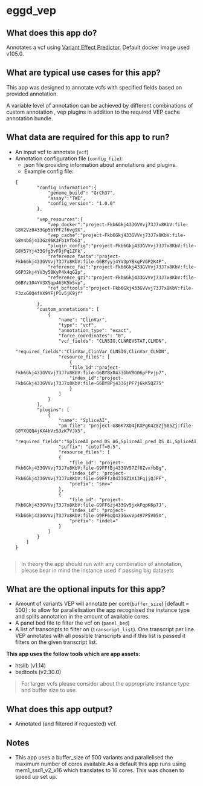 # eggd_vep

## What does this app do?

Annotates a vcf using [Variant Effect Predictor](https://github.com/Ensembl/ensembl-vep). Default docker image used v105.0.

## What are typical use cases for this app?
This app was designed to annotate vcfs with specified fields based on provided annotation.

A variable level of annotation can be achieved by different combinations of custom annotation , vep plugins in addition to the required VEP cache annotation bundle.

## What data are required for this app to run?
- An input vcf to annotate (`vcf`)
- Annotation configuration file (`config_file`):
    - json file providing information about annotations and plugins.
    - Example config file:
  	```
    {
            "config_information":{
                "genome_build": "GrCh37",
                "assay":"TWE",
                "config_version": "1.0.0"
            },

            "vep_resources":{
                "vep_docker":"project-Fkb6Gkj433GVVvj73J7x8KbV:file-G8V2Vz0433Gp5bYPF2f6vg9X",
                "vep_cache":"project-Fkb6Gkj433GVVvj73J7x8KbV:file-G8V4bGj433Gz96K3Fb1VfbG3",
                "plugin_config":"project-Fkb6Gkj433GVVvj73J7x8KbV:file-G8V57Yj433Gfg3vF9jPq1ZFk",
                "reference_fasta":"project-Fkb6Gkj433GVVvj73J7x8KbV:file-G6BYyyj4YV3pYBkgFVGP2K4P",
                "reference_fai":"project-Fkb6Gkj433GVVvj73J7x8KbV:file-G6P32kj4YV3y58KyP4k4qG2p",
                "reference_gzi":"project-Fkb6Gkj433GVVvj73J7x8KbV:file-G6BYz104YV3X5qp463K5b5vp",
                "ref_bcftools":"project-Fkb6Gkj433GVVvj73J7x8KbV:file-F3zxG0Q4fXX9YFjP1v5jK9jf"

            },
            "custom_annotations": [
                {
                    "name": "ClinVar",
                    "type": "vcf",
                    "annotation_type": "exact",
                    "force_coordinates": "0",
                    "vcf_fields": "CLNSIG,CLNREVSTAT,CLNDN",
                    "required_fields":"ClinVar,ClinVar_CLNSIG,ClinVar_CLNDN",
                    "resource_files": [
                        {
                        "file_id":"project-Fkb6Gkj433GVVvj73J7x8KbV:file-G6BY8X0433GbVBG06pFPvjp7",
                        "index_id":"project-Fkb6Gkj433GVVvj73J7x8KbV:file-G6BY8Pj433GjPF7j6kK5QZ75"
                        }
                    ]
                }
            ],
            "plugins": [
                {
                    "name": "SpliceAI",
                    "pm_file": "project-G86K7XQ4jKXPgK4Z8Zj585Zj:file-G8YXQQQ4jKX4bVz53zK7VJX5",
                    "required_fields":"SpliceAI_pred_DS_AG,SpliceAI_pred_DS_AL,SpliceAI_pred_DS_DG,SpliceAI_pred_DS_DL",
                    "suffix": "cutoff=0.5",
                    "resource_files": [
                    {
                        "file_id": "project-Fkb6Gkj433GVVvj73J7x8KbV:file-G9FFfBj433GV57Zf8ZvxfbBg",
                        "index_id": "project-Fkb6Gkj433GVVvj73J7x8KbV:file-G9FFfz0433GZ1X13FqjjQJFF",
                        "prefix": "snv="
                    },
                    {
                        "file_id": "project-Fkb6Gkj433GVVvj73J7x8KbV:file-G9FF6zj433Gv5jxkFqpK6p7J",
                        "index_id": "project-Fkb6Gkj433GVVvj73J7x8KbV:file-G9FF6qQ433GxvVp497P5V05X",
                        "prefix": "indel="
                    }
                ]
            }
        ]
    }


	```
> In theory the app should run with any combination of annotation, please bear in mind the instance used if passing big datasets


## What are the optional inputs for this app?
- Amount of variants VEP will annotate per core(`buffer_size`) [default = 500] : to allow for parallelisation the app recognised the instance type and splits annotation in the amount of available cores.
- A panel bed file to filter the vcf on (`panel_bed`)
- A list of transcripts to filter on (`transcript_list`). One transcript per line. VEP annotates with all possible transcripts and if this list is passed it filters on the given transcript list.

__This app uses the follow tools which are app assets:__
* htslib (v1.14)
* bedtools (v2.30.0)



> For larger vcfs please consider about the appropriate instance type and buffer size to use.
## What does this app output?
- Annotated (and filtered if requested) vcf.

## Notes
- This app uses a buffer_size of 500 variants and parallelised the maximum number of cores available.As a default this app runs using mem1_ssd1_v2_x16 which translates to 16 cores. This was chosen to speed up set up.
